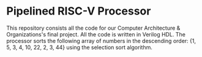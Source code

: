 # Pipelined RISC-V Processor
This repository consists all the code for our Computer Architecture & Organizations's final project. All the code is written in Verilog HDL.
The processor sorts the following array of numbers in the descending order: {1, 5, 3, 4, 10, 22, 2, 3, 44} using the selection sort algorithm.
